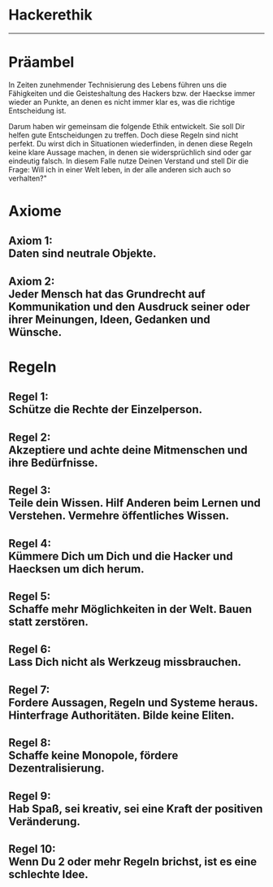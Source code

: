 # Hackerethik

<hr>

# Präambel

In Zeiten zunehmender Technisierung des Lebens führen uns die Fähigkeiten und die Geisteshaltung des Hackers bzw. der Haeckse immer wieder an Punkte, an denen es nicht immer klar es, was die richtige Entscheidung ist.

Darum haben wir gemeinsam die folgende Ethik entwickelt. Sie soll Dir helfen gute Entscheidungen zu treffen. Doch diese Regeln sind nicht perfekt. Du wirst dich in Situationen wiederfinden, in denen diese Regeln keine klare Aussage machen, in denen sie widersprüchlich sind oder gar eindeutig falsch. In diesem Falle nutze Deinen Verstand und stell Dir die Frage: Will ich in einer Welt leben, in der alle anderen sich auch so verhalten?"

# Axiome

## Axiom 1:<br> Daten sind **neutrale Objekte**.

## Axiom 2:<br> Jeder Mensch hat das **Grundrecht auf Kommunikation** und den Ausdruck seiner oder ihrer Meinungen, Ideen, Gedanken und Wünsche.

# Regeln

## Regel 1:<br> Schütze die **Rechte der Einzelperson**.

## Regel 2:<br> Akzeptiere und **achte deine Mitmenschen** und ihre Bedürfnisse.

## Regel 3:<br> Teile dein Wissen. Hilf Anderen beim Lernen und Verstehen. **Vermehre öffentliches Wissen**.

## Regel 4:<br> Kümmere Dich um Dich und die Hacker und Haecksen um dich herum.

## Regel 5:<br> Schaffe mehr Möglichkeiten in der Welt. **Bauen statt zerstören**.

## Regel 6:<br> Lass Dich nicht **als Werkzeug missbrauchen**.

## Regel 7:<br> **Fordere Aussagen, Regeln und Systeme heraus**. Hinterfrage Authoritäten. Bilde keine Eliten.

## Regel 8:<br> Schaffe keine Monopole, fördere **Dezentralisierung**.

## Regel 9:<br> Hab **Spaß**, sei **kreativ**, sei eine Kraft der **positiven Veränderung**.

## Regel 10:<br>Wenn Du **2 oder mehr Regeln** brichst, ist es eine schlechte Idee.


